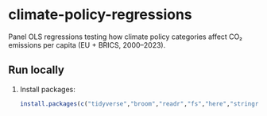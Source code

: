 # climate-policy-regressions

Panel OLS regressions testing how climate policy categories affect CO₂ emissions per capita (EU + BRICS, 2000–2023).

## Run locally

1. Install packages:
   ```r
   install.packages(c("tidyverse","broom","readr","fs","here","stringr"))
